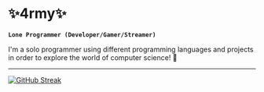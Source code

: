 # ✨4rmy✨

**`Lone Programmer (Developer/Gamer/Streamer)`**

  I'm a solo programmer using different programming languages and projects in order
to explore the world of computer science! 🔬

---

[![GitHub Streak](https://streak-stats.demolab.com?user=4rmy&theme=dark&hide_border=true)](https://git.io/streak-stats)
